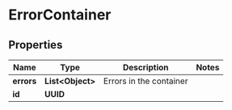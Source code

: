

# ErrorContainer


## Properties

Name | Type | Description | Notes
------------ | ------------- | ------------- | -------------
**errors** | **List&lt;Object&gt;** | Errors in the container | 
**id** | **UUID** |  | 



